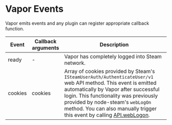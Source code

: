 # Vapor Events

Vapor emits events and any plugin can register appropriate callback function.

Event | Callback arguments | Description
----- | ---- | -----------
ready | - | Vapor has completely logged into Steam network.
cookies | cookies | Array of cookies provided by Steam's `ISteamUserAuth/AuthenticateUser/v1` web API method. This event is emitted automatically by Vapor after successful login. This functionality was previously provided by node-steam's `webLogOn` method. You can also manually trigger this event by calling [API.webLogon](https://github.com/scholtzm/vapor/blob/master/docs/API.md#API+webLogOn).
